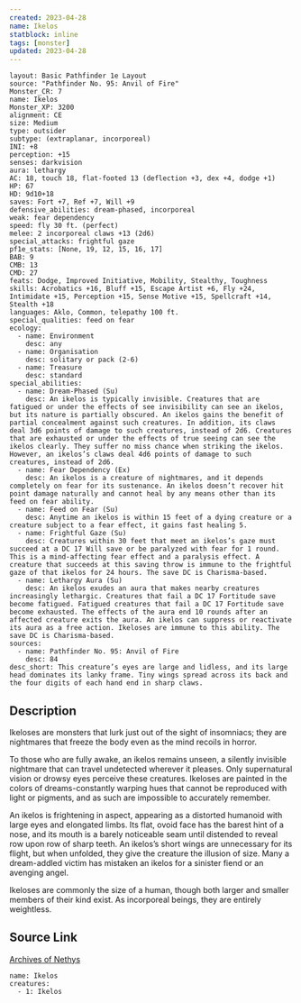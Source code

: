 ```yaml
---
created: 2023-04-28
name: Ikelos
statblock: inline
tags: [monster]
updated: 2023-04-28
---
```

```statblock
layout: Basic Pathfinder 1e Layout
source: "Pathfinder No. 95: Anvil of Fire"
Monster_CR: 7
name: Ikelos
Monster_XP: 3200
alignment: CE
size: Medium
type: outsider
subtype: (extraplanar, incorporeal)
INI: +8
perception: +15
senses: darkvision
aura: lethargy
AC: 18, touch 18, flat-footed 13 (deflection +3, dex +4, dodge +1)
HP: 67
HD: 9d10+18
saves: Fort +7, Ref +7, Will +9
defensive_abilities: dream-phased, incorporeal
weak: fear dependency
speed: fly 30 ft. (perfect)
melee: 2 incorporeal claws +13 (2d6)
special_attacks: frightful gaze
pf1e_stats: [None, 19, 12, 15, 16, 17]
BAB: 9
CMB: 13
CMD: 27
feats: Dodge, Improved Initiative, Mobility, Stealthy, Toughness
skills: Acrobatics +16, Bluff +15, Escape Artist +6, Fly +24, Intimidate +15, Perception +15, Sense Motive +15, Spellcraft +14, Stealth +18
languages: Aklo, Common, telepathy 100 ft.
special_qualities: feed on fear
ecology:
  - name: Environment
    desc: any
  - name: Organisation
    desc: solitary or pack (2-6)
  - name: Treasure
    desc: standard
special_abilities:
  - name: Dream-Phased (Su)
    desc: An ikelos is typically invisible. Creatures that are fatigued or under the effects of see invisibility can see an ikelos, but its nature is partially obscured. An ikelos gains the benefit of partial concealment against such creatures. In addition, its claws deal 3d6 points of damage to such creatures, instead of 2d6. Creatures that are exhausted or under the effects of true seeing can see the ikelos clearly. They suffer no miss chance when striking the ikelos. However, an ikelos’s claws deal 4d6 points of damage to such creatures, instead of 2d6.
  - name: Fear Dependency (Ex)
    desc: An ikelos is a creature of nightmares, and it depends completely on fear for its sustenance. An ikelos doesn’t recover hit point damage naturally and cannot heal by any means other than its feed on fear ability.
  - name: Feed on Fear (Su)
    desc: Anytime an ikelos is within 15 feet of a dying creature or a creature subject to a fear effect, it gains fast healing 5.
  - name: Frightful Gaze (Su)
    desc: Creatures within 30 feet that meet an ikelos’s gaze must succeed at a DC 17 Will save or be paralyzed with fear for 1 round. This is a mind-affecting fear effect and a paralysis effect. A creature that succeeds at this saving throw is immune to the frightful gaze of that ikelos for 24 hours. The save DC is Charisma-based.
  - name: Lethargy Aura (Su)
    desc: An ikelos exudes an aura that makes nearby creatures increasingly lethargic. Creatures that fail a DC 17 Fortitude save become fatigued. Fatigued creatures that fail a DC 17 Fortitude save become exhausted. The effects of the aura end 10 rounds after an affected creature exits the aura. An ikelos can suppress or reactivate its aura as a free action. Ikeloses are immune to this ability. The save DC is Charisma-based.
sources:
  - name: Pathfinder No. 95: Anvil of Fire
    desc: 84
desc_short: This creature’s eyes are large and lidless, and its large head dominates its lanky frame. Tiny wings spread across its back and the four digits of each hand end in sharp claws.
```
## Description
Ikeloses are monsters that lurk just out of the sight of insomniacs; they are nightmares that freeze the body even as the mind recoils in horror.

To those who are fully awake, an ikelos remains unseen, a silently invisible nightmare that can travel undetected wherever it pleases. Only supernatural vision or drowsy eyes perceive these creatures. Ikeloses are painted in the colors of dreams-constantly warping hues that cannot be reproduced with light or pigments, and as such are impossible to accurately remember.

An ikelos is frightening in aspect, appearing as a distorted humanoid with large eyes and elongated limbs. Its flat, ovoid face has the barest hint of a nose, and its mouth is a barely noticeable seam until distended to reveal row upon row of sharp teeth. An ikelos’s short wings are unnecessary for its flight, but when unfolded, they give the creature the illusion of size. Many a dream-addled victim has mistaken an ikelos for a sinister fiend or an avenging angel.

Ikeloses are commonly the size of a human, though both larger and smaller members of their kind exist. As incorporeal beings, they are entirely weightless.
## Source Link
[Archives of Nethys](https://aonprd.com/MonsterDisplay.aspx?ItemName=Ikelos)
```encounter-table
name: Ikelos
creatures:
  - 1: Ikelos
```
